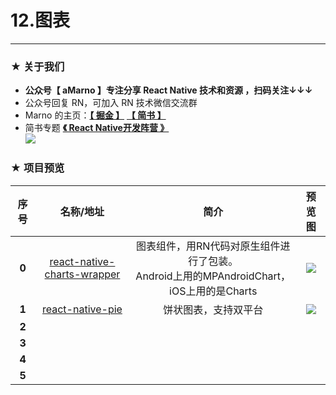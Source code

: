 # 12.图表

*****

### ★ 关于我们

- **公众号【 aMarno 】专注分享 React Native 技术和资源 ，扫码关注↓↓↓**
- 公众号回复 RN，可加入 RN 技术微信交流群
- Marno 的主页：**[【 掘金 】](https://gold.xitu.io/user/56c1c513c24aa800534e85f3)** **[【 简书 】](http://www.jianshu.com/u/174a09ba6c25)**
- 简书专题 **[《 React Native开发阵营 》](http://www.jianshu.com/c/b4ce1d706d1f)**
</br>![](https://github.com/MarnoDev/react-native-open-project/blob/master/res/QR.jpg)

### ★ 项目预览
|序号|名称/地址|简介|预览图|
|:---:|:---:|:---:|:---:|
|**0**|[react-native-charts-wrapper](https://github.com/wuxudong/react-native-charts-wrapper)|图表组件，用RN代码对原生组件进行了包装。</br>Android上用的MPAndroidChart，iOS上用的是Charts|![](https://raw.githubusercontent.com/wuxudong/react-native-charts-wrapper/master/screenshot/IOS%20ScreenShot.png)|
|**1**|[react-native-pie](https://github.com/nihgwu/react-native-pie)|饼状图表，支持双平台|![](https://github.com/nihgwu/react-native-pie/raw/master/demo/ios.png)|
|**2**|[]()||![]()|
|**3**|[]()||![]()|
|**4**|[]()||![]()|
|**5**|[]()||![]()|
